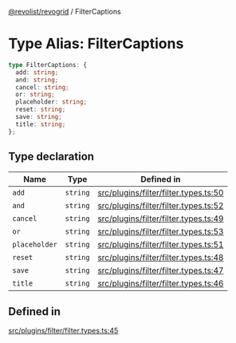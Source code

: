 [@revolist/revogrid](README.md) / FilterCaptions

# Type Alias: FilterCaptions

```ts
type FilterCaptions: {
  add: string;
  and: string;
  cancel: string;
  or: string;
  placeholder: string;
  reset: string;
  save: string;
  title: string;
};
```

## Type declaration

| Name | Type | Defined in |
| ------ | ------ | ------ |
| `add` | `string` | [src/plugins/filter/filter.types.ts:50](https://github.com/revolist/revogrid/blob/25ca3c23eae2ed21be1e6ef1fe2d086a3aef0cb1/src/plugins/filter/filter.types.ts#L50) |
| `and` | `string` | [src/plugins/filter/filter.types.ts:52](https://github.com/revolist/revogrid/blob/25ca3c23eae2ed21be1e6ef1fe2d086a3aef0cb1/src/plugins/filter/filter.types.ts#L52) |
| `cancel` | `string` | [src/plugins/filter/filter.types.ts:49](https://github.com/revolist/revogrid/blob/25ca3c23eae2ed21be1e6ef1fe2d086a3aef0cb1/src/plugins/filter/filter.types.ts#L49) |
| `or` | `string` | [src/plugins/filter/filter.types.ts:53](https://github.com/revolist/revogrid/blob/25ca3c23eae2ed21be1e6ef1fe2d086a3aef0cb1/src/plugins/filter/filter.types.ts#L53) |
| `placeholder` | `string` | [src/plugins/filter/filter.types.ts:51](https://github.com/revolist/revogrid/blob/25ca3c23eae2ed21be1e6ef1fe2d086a3aef0cb1/src/plugins/filter/filter.types.ts#L51) |
| `reset` | `string` | [src/plugins/filter/filter.types.ts:48](https://github.com/revolist/revogrid/blob/25ca3c23eae2ed21be1e6ef1fe2d086a3aef0cb1/src/plugins/filter/filter.types.ts#L48) |
| `save` | `string` | [src/plugins/filter/filter.types.ts:47](https://github.com/revolist/revogrid/blob/25ca3c23eae2ed21be1e6ef1fe2d086a3aef0cb1/src/plugins/filter/filter.types.ts#L47) |
| `title` | `string` | [src/plugins/filter/filter.types.ts:46](https://github.com/revolist/revogrid/blob/25ca3c23eae2ed21be1e6ef1fe2d086a3aef0cb1/src/plugins/filter/filter.types.ts#L46) |

## Defined in

[src/plugins/filter/filter.types.ts:45](https://github.com/revolist/revogrid/blob/25ca3c23eae2ed21be1e6ef1fe2d086a3aef0cb1/src/plugins/filter/filter.types.ts#L45)
